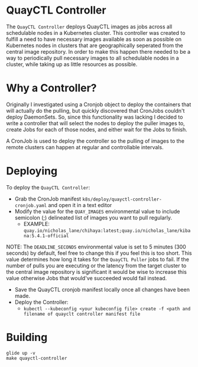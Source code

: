 # QuayCTL Controller

The `QuayCTL Controller` deploys QuayCTL images as jobs across all schedulable nodes in a Kubernetes cluster. This controller was created to fulfill a need to have necessary images available as soon as possible on Kubernetes nodes in clusters that are geographically seperated from the central image repository. In order to make this happen there needed to be a way to periodically pull necessary images to all schedulable nodes in a cluster, while taking up as little resources as possible.

# Why a Controller?

Originally I investigated using a Cronjob object to deploy the containers that will actually do the pulling, but quickly discovered that CronJobs couldn't deploy DaemonSets. So, since this functionality was lacking I decided to write a controller that will select the nodes to deploy the puller images to, create Jobs for each of those nodes, and either wait for the Jobs to finish.

A CronJob is used to deploy the controller so the pulling of images to the remote clusters can happen at regular and controllable intervals.

# Deploying

To deploy the `QuayCTL Controller`:
* Grab the CronJob manifest `k8s/deploy/quayctl-controller-cronjob.yaml` and open it in a text editor
* Modify the value for the `QUAY_IMAGES` environmental value to include semicolon (;) delineated list of images you want to pull regularly.
  * EXAMPLE: `quay.io/nicholas_lane/chihaya:latest;quay.io/nicholas_lane/kibana:5.4.1-official`

NOTE: The `DEADLINE_SECONDS` environmental value is set to 5 minutes (300 seconds) by default, feel free to change this if you feel this is too short. This value determines how long it takes for the `QuayCTL Puller` jobs to fail. If the number of pulls you are executing or the latency from the target cluster to the central image repository is significant it would be wise to increase this value otherwise Jobs that would've succeeded would fail instead.

* Save the QuayCTL cronjob manifest locally once all changes have been made.
* Deploy the Controller:
  * `kubectl --kubeconfig <your kubeconfig file> create -f <path and filename of quayclt controller manifest file`

# Building

```
glide up -v
make quayctl-controller
```

